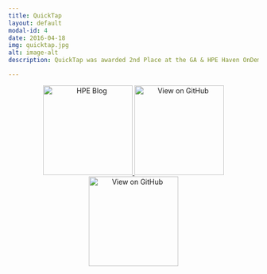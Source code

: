 ```yaml
---
title: QuickTap
layout: default
modal-id: 4
date: 2016-04-18
img: quicktap.jpg
alt: image-alt
description: QuickTap was awarded 2nd Place at the GA & HPE Haven OnDemand Hackathon.  The function of the QuickTap is to simplify the task of ordering beers at a bar. The app features the use of HPE's speech recognition API to search for beer related information on BreweryDB. Additionally, the app has its own SQLite database allowing you to store said data for future use.

---
```


<div style="text-align:center">

<a href="http://chris-shum.github.io/img/hpe.png" target="_blank">
<img alt='HPE Blog' src="https://community.havenondemand.com/t5/Blog/GA-HPE-Haven-OnDemand-Hackathon-an-Android-Hackathon/ba-p/2654"  width="180"/>
</a>

<a href="http://chris-shum.github.io/img/github.png" target="_blank">
<img alt='View on GitHub' src="https://github.com/chris-shum/GA-HPE-Hackathon/tree/master/QuickTap"  width="180"/>
</a>

<a href="http://chris-shum.github.io/img/devpost.png" target="_blank">
<img alt='View on GitHub' src="http://devpost.com/software/quicktap"  width="180"/>
</a>


</div>